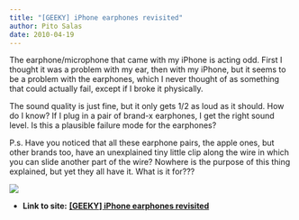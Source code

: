 ```yaml
---
title: "[GEEKY] iPhone earphones revisited"
author: Pito Salas
date: 2010-04-19
---
```


The earphone/microphone that came with my iPhone is acting odd. First I
thought it was a problem with my ear, then with my iPhone, but it seems to be
a problem with the earphones, which I never thought of as something that could
actually fail, except if I broke it physically.

The sound quality is just fine, but it only gets 1/2 as loud as it should. How
do I know? If I plug in a pair of brand-x earphones, I get the right sound
level. Is this a plausible failure mode for the earphones?

P.s. Have you noticed that all these earphone pairs, the apple ones, but other
brands too, have an unexplained tiny little clip along the wire in which you
can slide another part of the wire? Nowhere is the purpose of this thing
explained, but yet they all have it. What is it for???

![](https://i0.wp.com/img.zemanta.com/pixy.gif?w=584)


* **Link to site:** **[[GEEKY] iPhone earphones revisited](None)**
